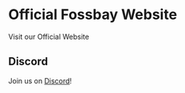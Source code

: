 # Official Fossbay Website

Visit our Official Website

## Discord

Join us on [Discord](https://discord.gg/rzHPxcC87S)!
